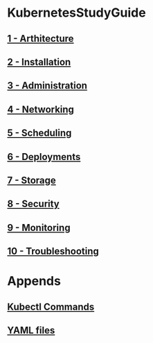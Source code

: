 # KubernetesStudyGuide
## [1  - Arthitecture](0-Architecture/readme.md)

## [2  - Installation](1-Installation/readme.md)

## [3  - Administration](2-Administration/readme.md)

## [4  - Networking](3-Networking/readme.md)

## [5  - Scheduling](4-Scheduling/readme.md)

## [6  - Deployments](5-Deployments/readme.md)

## [7  - Storage](6-Storage/readme.md)

## [8  - Security](7-Security/readme.md)

## [9  - Monitoring](8-Monitoring/readme.md)

## [10 - Troubleshooting](9-Troubleshooting/readme.md)


# Appends

## [Kubectl Commands]()
## [YAML files]()